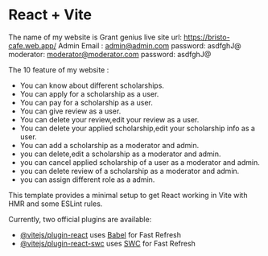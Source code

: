 # React + Vite

The name of my website is Grant genius
live site url: https://bristo-cafe.web.app/
Admin Email : admin@admin.com
password: asdfghJ@
moderator: moderator@moderator.com
password: asdfghJ@

The 10 feature of my website :
- You can know about different scholarships.
- You can apply for a scholarship as a user.
- You can pay for a scholarship as a user.
- You can give review as a user.
- You can delete your review,edit your review as a user. 
- You can delete your applied scholarship,edit your scholarship info as a user.
- You can add a scholarship as a moderator and admin.
- you can delete,edit a scholarship as a moderator and admin.
- you can cancel applied scholarship of a user as a moderator and admin.
- you can delete review of a scholarship as a moderator and admin.
- you can assign different role as a admin.


















This template provides a minimal setup to get React working in Vite with HMR and some ESLint rules.

Currently, two official plugins are available:

- [@vitejs/plugin-react](https://github.com/vitejs/vite-plugin-react/blob/main/packages/plugin-react/README.md) uses [Babel](https://babeljs.io/) for Fast Refresh
- [@vitejs/plugin-react-swc](https://github.com/vitejs/vite-plugin-react-swc) uses [SWC](https://swc.rs/) for Fast Refresh
